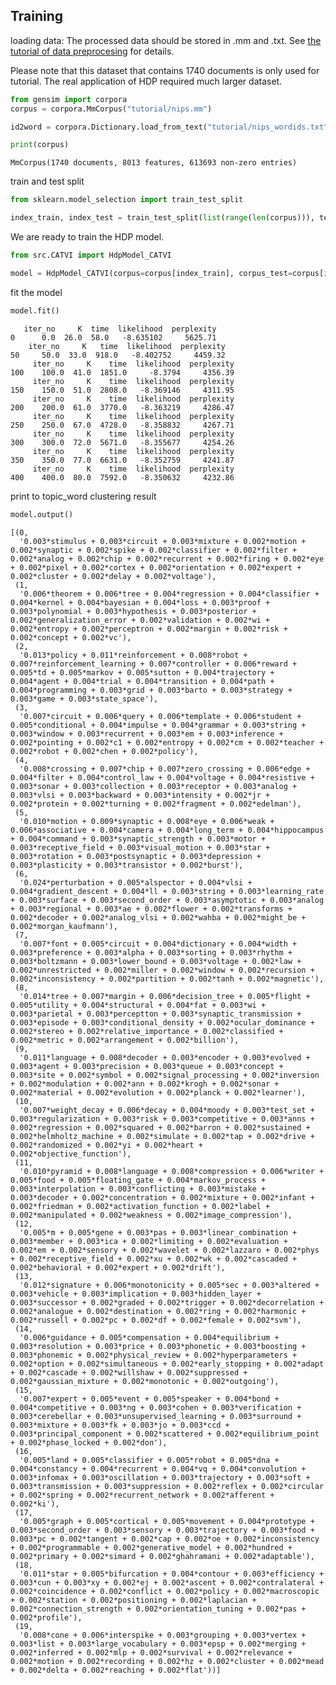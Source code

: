## Training

loading data: The processed data should be stored in .mm and .txt. See [the tutorial of data preprocesing](https://github.com/yiruiliu110/ConditionalVI/blob/master/tutorial/data_processing.md) for details.

Please note that this dataset that contains 1740 documents is only used for tutorial. The real application of HDP required much larger dataset.


```python
from gensim import corpora
corpus = corpora.MmCorpus("tutorial/nips.mm")
```


```python
id2word = corpora.Dictionary.load_from_text("tutorial/nips_wordids.txt")
```


```python
print(corpus)
```

    MmCorpus(1740 documents, 8013 features, 613693 non-zero entries)
    

train and test split


```python
from sklearn.model_selection import train_test_split
```


```python
index_train, index_test = train_test_split(list(range(len(corpus))), test_size=200)
```

We are ready to train the HDP model. 


```python
from src.CATVI import HdpModel_CATVI
```


```python
model = HdpModel_CATVI(corpus=corpus[index_train], corpus_test=corpus[index_test], id2word=id2word)
```

fit the model


```python
model.fit()
```

       iter_no     K  time  likelihood  perplexity
    0      0.0  26.0  58.0   -8.635102     5625.71
        iter_no     K   time  likelihood  perplexity
    50     50.0  33.0  918.0   -8.402752     4459.32
         iter_no     K    time  likelihood  perplexity
    100    100.0  41.0  1851.0     -8.3794     4356.39
         iter_no     K    time  likelihood  perplexity
    150    150.0  51.0  2808.0   -8.369146     4311.95
         iter_no     K    time  likelihood  perplexity
    200    200.0  61.0  3770.0   -8.363219     4286.47
         iter_no     K    time  likelihood  perplexity
    250    250.0  67.0  4728.0   -8.358832     4267.71
         iter_no     K    time  likelihood  perplexity
    300    300.0  72.0  5671.0   -8.355677     4254.26
         iter_no     K    time  likelihood  perplexity
    350    350.0  77.0  6631.0   -8.352759     4241.87
         iter_no     K    time  likelihood  perplexity
    400    400.0  80.0  7592.0   -8.350632     4232.86
    

print to topic_word clustering result


```python
model.output()
```




    [(0,
      '0.003*stimulus + 0.003*circuit + 0.003*mixture + 0.002*motion + 0.002*synaptic + 0.002*spike + 0.002*classifier + 0.002*filter + 0.002*analog + 0.002*chip + 0.002*recurrent + 0.002*firing + 0.002*eye + 0.002*pixel + 0.002*cortex + 0.002*orientation + 0.002*expert + 0.002*cluster + 0.002*delay + 0.002*voltage'),
     (1,
      '0.006*theorem + 0.006*tree + 0.004*regression + 0.004*classifier + 0.004*kernel + 0.004*bayesian + 0.004*loss + 0.003*proof + 0.003*polynomial + 0.003*hypothesis + 0.003*posterior + 0.002*generalization_error + 0.002*validation + 0.002*wi + 0.002*entropy + 0.002*perceptron + 0.002*margin + 0.002*risk + 0.002*concept + 0.002*vc'),
     (2,
      '0.013*policy + 0.011*reinforcement + 0.008*robot + 0.007*reinforcement_learning + 0.007*controller + 0.006*reward + 0.005*td + 0.005*markov + 0.005*sutton + 0.004*trajectory + 0.004*agent + 0.004*trial + 0.004*transition + 0.004*path + 0.004*programming + 0.003*grid + 0.003*barto + 0.003*strategy + 0.003*game + 0.003*state_space'),
     (3,
      '0.007*circuit + 0.006*query + 0.006*template + 0.006*student + 0.005*conditional + 0.004*impulse + 0.004*grammar + 0.003*string + 0.003*window + 0.003*recurrent + 0.003*em + 0.003*inference + 0.002*pointing + 0.002*c1 + 0.002*entropy + 0.002*cm + 0.002*teacher + 0.002*robot + 0.002*chen + 0.002*policy'),
     (4,
      '0.008*crossing + 0.007*chip + 0.007*zero_crossing + 0.006*edge + 0.004*filter + 0.004*control_law + 0.004*voltage + 0.004*resistive + 0.003*sonar + 0.003*collection + 0.003*receptor + 0.003*analog + 0.003*vlsi + 0.003*backward + 0.003*intensity + 0.002*jr + 0.002*protein + 0.002*turning + 0.002*fragment + 0.002*edelman'),
     (5,
      '0.010*motion + 0.009*synaptic + 0.008*eye + 0.006*weak + 0.006*associative + 0.004*camera + 0.004*long_term + 0.004*hippocampus + 0.004*command + 0.003*synaptic_strength + 0.003*motor + 0.003*receptive_field + 0.003*visual_motion + 0.003*star + 0.003*rotation + 0.003*postsynaptic + 0.003*depression + 0.003*plasticity + 0.003*transistor + 0.002*burst'),
     (6,
      '0.024*perturbation + 0.005*alspector + 0.004*vlsi + 0.004*gradient_descent + 0.004*ll + 0.003*string + 0.003*learning_rate + 0.003*surface + 0.003*second_order + 0.003*asymptotic + 0.003*analog + 0.003*regional + 0.003*ae + 0.002*flower + 0.002*transforms + 0.002*decoder + 0.002*analog_vlsi + 0.002*wahba + 0.002*might_be + 0.002*morgan_kaufmann'),
     (7,
      '0.007*font + 0.005*circuit + 0.004*dictionary + 0.004*width + 0.003*preference + 0.003*alpha + 0.003*sorting + 0.003*rhythm + 0.003*boltzmann + 0.003*lower_bound + 0.003*voltage + 0.002*law + 0.002*unrestricted + 0.002*miller + 0.002*window + 0.002*recursion + 0.002*inconsistency + 0.002*partition + 0.002*tanh + 0.002*magnetic'),
     (8,
      '0.014*tree + 0.007*margin + 0.006*decision_tree + 0.005*flight + 0.005*utility + 0.004*structural + 0.004*fat + 0.003*wi + 0.003*parietal + 0.003*perceptton + 0.003*synaptic_transmission + 0.003*episode + 0.003*conditional_density + 0.002*ocular_dominance + 0.002*stereo + 0.002*relative_importance + 0.002*classified + 0.002*metric + 0.002*arrangement + 0.002*billion'),
     (9,
      '0.011*language + 0.008*decoder + 0.003*encoder + 0.003*evolved + 0.003*agent + 0.003*precision + 0.003*queue + 0.003*concept + 0.003*site + 0.002*symbol + 0.002*signal_processing + 0.002*inversion + 0.002*modulation + 0.002*ann + 0.002*krogh + 0.002*sonar + 0.002*material + 0.002*evolution + 0.002*planck + 0.002*learner'),
     (10,
      '0.007*weight_decay + 0.006*decay + 0.004*moody + 0.003*test_set + 0.003*regularization + 0.003*risk + 0.003*competitive + 0.003*anns + 0.002*regression + 0.002*squared + 0.002*barron + 0.002*sustained + 0.002*helmholtz_machine + 0.002*simulate + 0.002*tap + 0.002*drive + 0.002*randomized + 0.002*yi + 0.002*heart + 0.002*objective_function'),
     (11,
      '0.010*pyramid + 0.008*language + 0.008*compression + 0.006*writer + 0.005*food + 0.005*floating_gate + 0.004*markov_process + 0.003*interpolation + 0.003*conflicting + 0.003*mistake + 0.003*decoder + 0.002*concentration + 0.002*mixture + 0.002*infant + 0.002*friedman + 0.002*activation_function + 0.002*label + 0.002*manipulated + 0.002*weakness + 0.002*image_compression'),
     (12,
      '0.005*m + 0.005*gene + 0.003*pas + 0.003*linear_combination + 0.003*member + 0.003*ica + 0.002*limiting + 0.002*evaluation + 0.002*em + 0.002*sensory + 0.002*wavelet + 0.002*lazzaro + 0.002*phys + 0.002*receptive_field + 0.002*xu + 0.002*wk + 0.002*cascaded + 0.002*behavioral + 0.002*expert + 0.002*drift'),
     (13,
      '0.012*signature + 0.006*monotonicity + 0.005*sec + 0.003*altered + 0.003*vehicle + 0.003*implication + 0.003*hidden_layer + 0.003*successor + 0.002*graded + 0.002*trigger + 0.002*decorrelation + 0.002*analogue + 0.002*destination + 0.002*ring + 0.002*harmonic + 0.002*russell + 0.002*pc + 0.002*df + 0.002*female + 0.002*svm'),
     (14,
      '0.006*guidance + 0.005*compensation + 0.004*equilibrium + 0.003*resolution + 0.003*price + 0.003*phonetic + 0.003*boosting + 0.003*phonemic + 0.002*physical_review + 0.002*hyperparameters + 0.002*option + 0.002*simultaneous + 0.002*early_stopping + 0.002*adapt + 0.002*cascade + 0.002*willshaw + 0.002*suppressed + 0.002*gaussian_mixture + 0.002*monotonic + 0.002*outgoing'),
     (15,
      '0.007*expert + 0.005*event + 0.005*speaker + 0.004*bond + 0.004*competitive + 0.003*ng + 0.003*cohen + 0.003*verification + 0.003*cerebellar + 0.003*unsupervised_learning + 0.003*surround + 0.003*mixture + 0.003*fk + 0.003*jo + 0.003*ccd + 0.003*principal_component + 0.002*scattered + 0.002*equilibrium_point + 0.002*phase_locked + 0.002*don'),
     (16,
      '0.005*land + 0.005*classifier + 0.005*robot + 0.005*dna + 0.004*constancy + 0.004*recurrent + 0.004*vq + 0.004*convolution + 0.003*infomax + 0.003*oscillation + 0.003*trajectory + 0.003*soft + 0.003*transmission + 0.003*suppression + 0.002*reflex + 0.002*circular + 0.002*spring + 0.002*recurrent_network + 0.002*afferent + 0.002*ki'),
     (17,
      '0.005*graph + 0.005*cortical + 0.005*movement + 0.004*prototype + 0.003*second_order + 0.003*sensory + 0.003*trajectory + 0.003*food + 0.003*pc + 0.002*tangent + 0.002*cap + 0.002*oe + 0.002*inconsistency + 0.002*programmable + 0.002*generative_model + 0.002*hundred + 0.002*primary + 0.002*simard + 0.002*ghahramani + 0.002*adaptable'),
     (18,
      '0.011*star + 0.005*bifurcation + 0.004*contour + 0.003*efficiency + 0.003*cun + 0.003*xy + 0.002*ej + 0.002*ascent + 0.002*contralateral + 0.002*coincidence + 0.002*conflict + 0.002*policy + 0.002*macroscopic + 0.002*station + 0.002*positioning + 0.002*laplacian + 0.002*connection_strength + 0.002*orientation_tuning + 0.002*pas + 0.002*profile'),
     (19,
      '0.008*cone + 0.006*interspike + 0.003*grouping + 0.003*vertex + 0.003*list + 0.003*large_vocabulary + 0.003*epsp + 0.002*merging + 0.002*inferred + 0.002*mlp + 0.002*survival + 0.002*relevance + 0.002*motion + 0.002*recording + 0.002*hz + 0.002*cluster + 0.002*mead + 0.002*delta + 0.002*reaching + 0.002*flat'))]




```python

```
